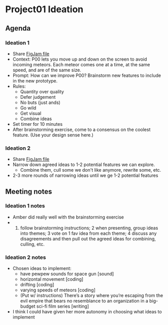 # Project01 Ideation

## Agenda

### Ideation 1

- Share [FigJam file](https://www.figma.com/file/aBs8LAz2j8Jr4bAB3aXHt4/P01_Ideating?node-id=0%3A1)
- Context: P00 lets you move up and down on the screen to avoid incoming meteors. Each meteor comes one at a time, at the same speed, and are of the same size.
- Prompt: How can we improve P00? Brainstorm new features to include in the new prototype.
- Rules:
    - Quantity over quality
    - Defer judgement
    - No buts (just ands)
    - Go wild
    - Get visual
    - Combine ideas
- Set timer for 10 minutes
- After brainstorming exercise, come to a consensus on the coolest feature. (Use your design sense here.)

### Ideation 2

- Share [FigJam file](https://www.figma.com/file/aBs8LAz2j8Jr4bAB3aXHt4/P01_Ideating?node-id=0%3A1)
- Narrow down agreed ideas to 1-2 potential features we can explore.
    - Combine them, cull some we don't like anymore, rewrite some, etc.
- 2-3 more rounds of narrowing ideas until we ge 1-2 potential features

## Meeting notes

### Ideation 1 notes

- Amber did really well with the brainstorming exercise
- 1. follow brainstorming instructions; 2 when presenting, group ideas into themes; 3 vote on 1 fav idea from each theme; 4 discuss any disagreements and then pull out the agreed ideas for combining, culling, etc.

### Ideation 2 notes

- Chosen ideas to implement: 
	- have pewpew sounds for space gun [sound]
	- horizontal movement [coding]
	- drifting [coding]
	- varying speeds of meteors [coding]
	- (Put w/ instructions) There’s a story where you’re escaping from the evil empire that bears no resemblance to an organization in a big-budget sci-fi film series [writing]
- I think I could have given her more autonomy in choosing what ideas to implement